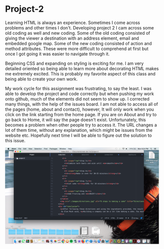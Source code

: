 # Project-2

Learning HTML is always an experience. Sometimes I come across problems and other
times I don't. Developing project 2 I cam across some old coding as well and new coding. Some of the old coding consisted of giving the viewer a destination with an address element, email and embedded google map. Some of the new coding consisted of action and method attributes. These were more difficult to comprehend at first but once I got going it was easier to navigate through it.

Beginning CSS and expanding on styling is exciting for me. I am very detailed oriented so being able to learn more about decorating HTML makes me extremely excited. This is probably my favorite aspect of this class and being able to create your own work.

My work cycle for this assignment was frustrating, to say the least. I was able to develop the project and code correctly but when pushing my work onto github, much of the elements did not seem to show up. I corrected many things, with the help of the issues board. I am not able to access all of the pages (home, about and contact), however, It will only work when you click on the link starting from the home page. If you are on About and try to go back to Home, it will say the page doesn't exist. Unfortunately, this becomes a problem when other people try to access it. The URL changes a lot of them time, without any explanation, which might be issues from the website etc. Hopefully next time I will be able to figure out the solution to this issue.


![](../project-2/images/screenshot.png)
